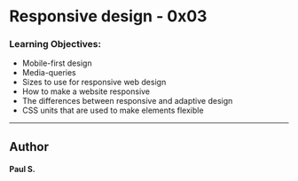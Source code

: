 # Responsive design - 0x03

### Learning Objectives:
* Mobile-first design
* Media-queries
* Sizes to use for responsive web design
* How to make a website responsive
* The differences between responsive and adaptive design
* CSS units that are used to make elements flexible

--- 
## Author 
#### Paul S.